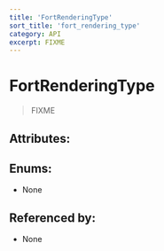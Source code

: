 ```yaml
---
title: 'FortRenderingType'
sort_title: 'fort_rendering_type'
category: API
excerpt: FIXME
---
```


# FortRenderingType

> FIXME

## Attributes:


## Enums:

- None

## Referenced by:

- None
